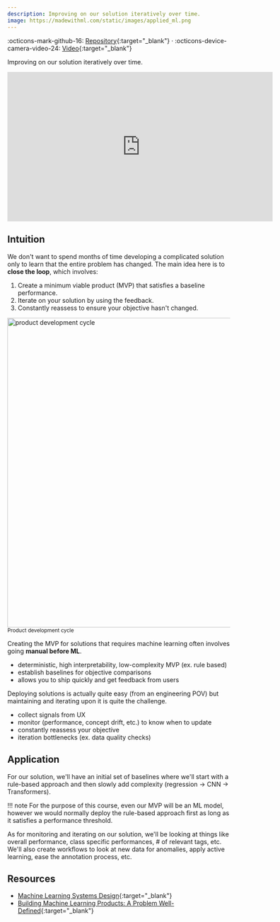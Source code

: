 ```yaml
---
description: Improving on our solution iteratively over time.
image: https://madewithml.com/static/images/applied_ml.png
---
```


:octicons-mark-github-16: [Repository](https://github.com/GokuMohandas/applied-ml){:target="_blank"} · :octicons-device-camera-video-24: [Video](https://www.youtube.com/watch?v=Bit1IUVWrkY){:target="_blank"}

Improving on our solution iteratively over time.

<div class="ai-center-all mt-2">
    <iframe width="600" height="337.5" src="https://www.youtube.com/embed/Bit1IUVWrkY?rel=0" frameborder="0"
    allow="accelerometer; autoplay; clipboard-write; encrypted-media; gyroscope; picture-in-picture"
    allowfullscreen></iframe>
</div>

## Intuition
We don't want to spend months of time developing a complicated solution only to learn that the entire problem has changed. The main idea here is to **close the loop**, which involves:
1. Create a minimum viable product (MVP) that satisfies a baseline performance.
2. Iterate on your solution by using the feedback.
3. Constantly reassess to ensure your objective hasn't changed.

<div class="ai-center-all">
    <img src="https://raw.githubusercontent.com/GokuMohandas/madewithml/main/images/applied-ml/iteration/development_cycle.png" width="700" alt="product development cycle">
</div>
<div class="ai-center-all mb-3">
  <small>Product development cycle</small>
</div>

Creating the MVP for solutions that requires machine learning often involves going **manual before ML**.

- deterministic, high interpretability, low-complexity MVP (ex. rule based)
- establish baselines for objective comparisons
- allows you to ship quickly and get feedback from users

Deploying solutions is actually quite easy (from an engineering POV) but maintaining and iterating upon it is quite the challenge.

- collect signals from UX
- monitor (performance, concept drift, etc.) to know when to update
- constantly reassess your objective
- iteration bottlenecks (ex. data quality checks)

## Application
For our solution, we'll have an initial set of baselines where we'll start with a rule-based approach and then slowly add complexity (regression &rarr; CNN &rarr; Transformers).

!!! note
    For the purpose of this course, even our MVP will be an ML model, however we would normally deploy the rule-based approach first as long as it satisfies a performance threshold.

As for monitoring and iterating on our solution, we'll be looking at things like overall performance, class specific performances, # of relevant tags, etc. We'll also create workflows to look at new data for anomalies, apply active learning, ease the annotation process, etc.

## Resources
- [Machine Learning Systems Design](https://github.com/chiphuyen/machine-learning-systems-design/blob/master/build/build1/consolidated.pdf){:target="_blank"}
- [Building Machine Learning Products: A Problem Well-Defined](http://jeremyjordan.me/ml-requirements/){:target="_blank"}
